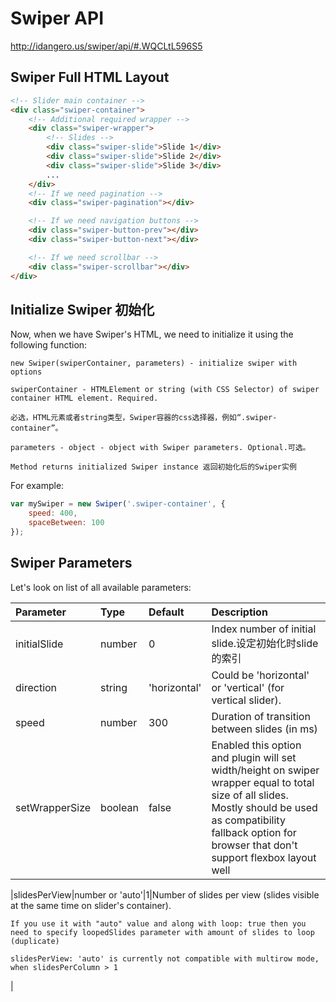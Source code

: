 Swiper API
==========

http://idangero.us/swiper/api/#.WQCLtL596S5


Swiper Full HTML Layout
----------------------
```html
<!-- Slider main container -->
<div class="swiper-container">
    <!-- Additional required wrapper -->
    <div class="swiper-wrapper">
        <!-- Slides -->
        <div class="swiper-slide">Slide 1</div>
        <div class="swiper-slide">Slide 2</div>
        <div class="swiper-slide">Slide 3</div>
        ...
    </div>
    <!-- If we need pagination -->
    <div class="swiper-pagination"></div>

    <!-- If we need navigation buttons -->
    <div class="swiper-button-prev"></div>
    <div class="swiper-button-next"></div>

    <!-- If we need scrollbar -->
    <div class="swiper-scrollbar"></div>
</div>
```

Initialize Swiper 初始化
------------------------
Now, when we have Swiper's HTML, we need to initialize it using the following function:

```
new Swiper(swiperContainer, parameters) - initialize swiper with options

swiperContainer - HTMLElement or string (with CSS Selector) of swiper container HTML element. Required.

必选，HTML元素或者string类型，Swiper容器的css选择器，例如“.swiper-container”。

parameters - object - object with Swiper parameters. Optional.可选。

Method returns initialized Swiper instance 返回初始化后的Swiper实例
```

For example:

```javascript
var mySwiper = new Swiper('.swiper-container', {
    speed: 400,
    spaceBetween: 100
});
```

Swiper Parameters
-----------------
Let's look on list of all available parameters:

|Parameter|Type|Default|Description|
|:-------|:---|:------|:-----------|
|initialSlide|number|0|Index number of initial slide.设定初始化时slide的索引|
|direction|string|'horizontal'|Could be 'horizontal' or 'vertical' (for vertical slider).|
|speed|number|300|Duration of transition between slides (in ms)|
|setWrapperSize|boolean|false|Enabled this option and plugin will set width/height on swiper wrapper equal to total size of all slides. Mostly should be used as compatibility fallback option for browser that don't support flexbox layout well|

|slidesPerView|number or 'auto'|1|Number of slides per view (slides visible at the same time on slider's container).

```
If you use it with "auto" value and along with loop: true then you need to specify loopedSlides parameter with amount of slides to loop (duplicate)
```
```
slidesPerView: 'auto' is currently not compatible with multirow mode, when slidesPerColumn > 1
```
|






